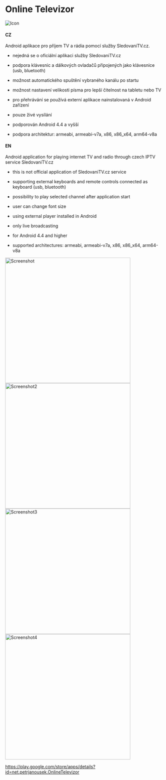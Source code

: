 # Online Televizor

![Icon](https://raw.github.com/petrj/OnlineTelevizor/master/Graphics/Icon.png)

#### CZ
Android aplikace pro příjem TV a rádia pomocí služby SledovaniTV.cz.

- nejedná se o oficiální aplikaci služby SledovaniTV.cz

- podpora klávesnic a dálkových ovladačů připojených jako klávesnice (usb, bluetooth)
- možnost automatického spuštění vybraného kanálu po startu
- možnost nastavení velikosti písma pro lepší čitelnost na tabletu nebo TV
- pro přehrávání se používá externí aplikace nainstalovaná v Android zařízení
- pouze živé vysílání
- podporován Android 4.4 a vyšší
- podpora architektur: armeabi, armeabi-v7a, x86, x86_x64, arm64-v8a

#### EN
Android application for playing internet TV and radio through czech IPTV service SledovaniTV.cz

- this is not official application of SledovaniTV.cz service

- supporting external keyboards and remote controls connected as keyboard (usb, bluetooth)
- possibility to play selected channel after application start
- user can change font size
- using external player installed in Android
- only live broadcasting
- for Android 4.4 and higher
- supported architectures: armeabi, armeabi-v7a, x86, x86_x64, arm64-v8a

<img src="https://raw.github.com/petrj/OnlineTelevizor/master/Graphics/Screenshot.png" width="400" alt="Screenshot"/>
<img src="https://raw.github.com/petrj/OnlineTelevizor/master/Graphics/Screenshot2.png" width="400" alt="Screenshot2"/>
<img src="https://raw.github.com/petrj/OnlineTelevizor/master/Graphics/Screenshot3.png" width="400" alt="Screenshot3"/>
<img src="https://raw.github.com/petrj/OnlineTelevizor/master/Graphics/Screenshot4.png" width="400" alt="Screenshot4"/>

https://play.google.com/store/apps/details?id=net.petrjanousek.OnlineTelevizor
